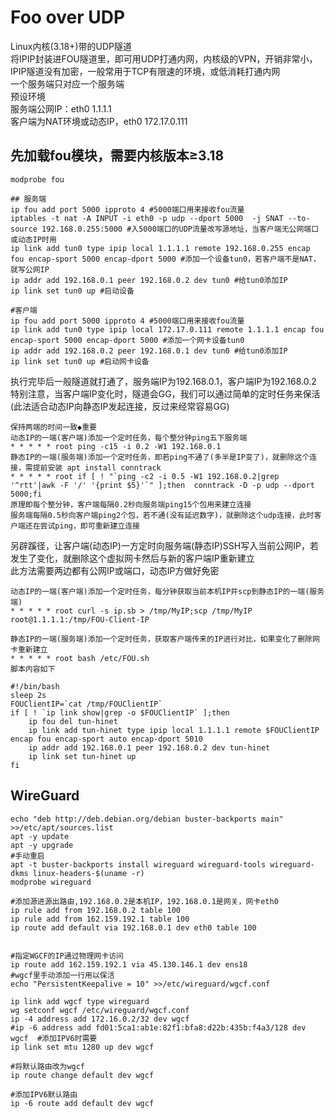 # Foo over UDP 
Linux内核(3.18+)带的UDP隧道<br>
将IPIP封装进FOU隧道里，即可用UDP打通内网，内核级的VPN，开销非常小，IPIP隧道没有加密，一般常用于TCP有限速的环境，或低消耗打通内网<br>
一个服务端只对应一个服务端<br>
预设环境<br>
服务端公网IP：eth0 1.1.1.1<br>
客户端为NAT环境或动态IP，eth0 172.17.0.111<br>

## 先加载fou模块，需要内核版本≥3.18
```modprobe fou```
```
## 服务端
ip fou add port 5000 ipproto 4 #5000端口用来接收fou流量
iptables -t nat -A INPUT -i eth0 -p udp --dport 5000  -j SNAT --to-source 192.168.0.255:5000 #入5000端口的UDP流量改写源地址，当客户端无公网端口或动态IP时用
ip link add tun0 type ipip local 1.1.1.1 remote 192.168.0.255 encap fou encap-sport 5000 encap-dport 5000 #添加一个设备tun0，若客户端不是NAT，就写公网IP
ip addr add 192.168.0.1 peer 192.168.0.2 dev tun0 #给tun0添加IP
ip link set tun0 up #启动设备
 
#客户端
ip fou add port 5000 ipproto 4 #5000端口用来接收fou流量
ip link add tun0 type ipip local 172.17.0.111 remote 1.1.1.1 encap fou encap-sport 5000 encap-dport 5000 #添加一个网卡设备tun0
ip addr add 192.168.0.2 peer 192.168.0.1 dev tun0 #给tun0添加IP
ip link set tun0 up #启动网卡设备
```
执行完毕后一般隧道就打通了，服务端IP为192.168.0.1，客户端IP为192.168.0.2<br>
特别注意，当客户端IP变化时，隧道会GG，我们可以通过简单的定时任务来保活(此法适合动态IP向静态IP发起连接，反过来经常容易GG)<br>
```
保持两端的时间一致◆重要
动态IP的一端(客户端)添加一个定时任务，每个整分钟ping五下服务端
* * * * * root ping -c15 -i 0.2 -W1 192.168.0.1 
静态IP的一端(服务端)添加一个定时任务，即若ping不通了(多半是IP变了)，就删除这个连接，需提前安装 apt install conntrack
* * * * * root if [ ! "`ping -c2 -i 0.5 -W1 192.168.0.2|grep '^rtt'|awk -F '/' '{print $5}'`" ];then  conntrack -D -p udp --dport 5000;fi
原理即每个整分钟，客户端每隔0.2秒向服务端ping15个包用来建立连接
服务端每隔0.5秒向客户端ping2个包，若不通(没有延迟数字)，就删除这个udp连接，此时客户端还在尝试ping，即可重新建立连接
```
另辟蹊径，让客户端(动态IP)一方定时向服务端(静态IP)SSH写入当前公网IP，若发生了变化，就删除这个虚拟网卡然后与新的客户端IP重新建立<br>
此方法需要两边都有公网IP或端口，动态IP方做好免密
```
动态IP的一端(客户端)添加一个定时任务，每分钟获取当前本机IP并scp到静态IP的一端(服务端)
* * * * * root curl -s ip.sb > /tmp/MyIP;scp /tmp/MyIP root@1.1.1.1:/tmp/FOU-Client-IP

静态IP的一端(服务端)添加一个定时任务，获取客户端传来的IP进行对比，如果变化了删除网卡重新建立
* * * * * root bash /etc/FOU.sh
脚本内容如下

#!/bin/bash
sleep 2s
FOUClientIP=`cat /tmp/FOUClientIP`
if [ ! `ip link show|grep -o $FOUClientIP` ];then 
	ip fou del tun-hinet
	ip link add tun-hinet type ipip local 1.1.1.1 remote $FOUClientIP encap fou encap-sport auto encap-dport 5010
	ip addr add 192.168.0.1 peer 192.168.0.2 dev tun-hinet
	ip link set tun-hinet up
fi
```

## WireGuard
```
echo "deb http://deb.debian.org/debian buster-backports main" >>/etc/apt/sources.list
apt -y update 
apt -y upgrade
#手动重启
apt -t buster-backports install wireguard wireguard-tools wireguard-dkms linux-headers-$(uname -r)
modprobe wireguard

#添加源进源出路由,192.168.0.2是本机IP，192.168.0.1是网关，网卡eth0
ip rule add from 192.168.0.2 table 100
ip rule add from 162.159.192.1 table 100
ip route add default via 192.168.0.1 dev eth0 table 100


#指定WGCF的IP通过物理网卡访问
ip route add 162.159.192.1 via 45.130.146.1 dev ens18
#wgcf里手动添加一行用以保活
echo "PersistentKeepalive = 10" >>/etc/wireguard/wgcf.conf

ip link add wgcf type wireguard
wg setconf wgcf /etc/wireguard/wgcf.conf
ip -4 address add 172.16.0.2/32 dev wgcf
#ip -6 address add fd01:5ca1:ab1e:82f1:bfa8:d22b:435b:f4a3/128 dev wgcf  #添加IPV6时需要
ip link set mtu 1280 up dev wgcf

#将默认路由改为wgcf
ip route change default dev wgcf 

#添加IPV6默认路由
ip -6 route add default dev wgcf
```



